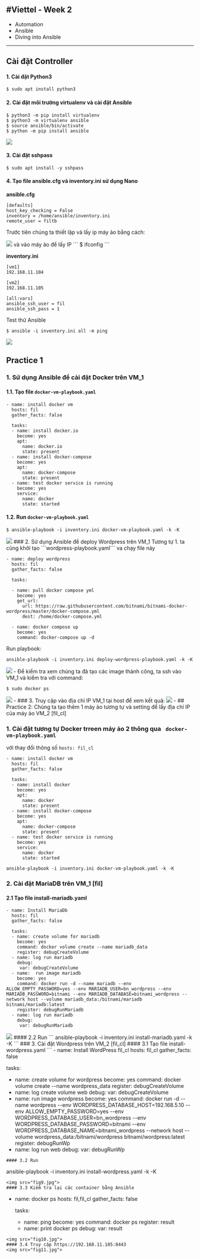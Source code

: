 #Viettel - Week 2
---
* Automation
* Ansible
* Diving into Ansible

---
## Cài đặt Controller
#### 1. Cài đặt Python3
```
$ sudo apt install python3
```
#### 2. Cài đặt môi trường virtualenv và cài đặt Ansible
```
$ python3 -m pip install virtualenv
$ python3 -m virtualenv ansible
$ source ansible/bin/activate
$ python -m pip install ansible
```
<img src="fig1.jpg">

#### 3. Cài đặt sshpass
```
$ sudo apt install -y sshpass
```

#### 4. Tạo file ansible.cfg và inventory.ini sử dụng Nano
**ansible.cfg**

```
[defaults]
host_key_checking = False
inventory = /home/ansible/inventory.ini
remote_user = filtb
```
Trước tiên chúng ta thiết lập và lấy ip máy ảo bằng cách:

<img src="fig2.jpg">
và vào máy ảo để lấy IP ``` $ ifconfig ```

**inventory.ini**

```
[vm1]
192.168.11.104

[vm2]
192.168.11.105

[all:vars]
ansible_ssh_user = fil
ansible_ssh_pass = 1
```
Test thử Ansible

```
$ ansible -i inventory.ini all -m ping
```
<img src="fig3.jpg">


## Practice 1
### 1. Sử dụng Ansible để cài đặt Docker trên VM_1
#### 1.1. Tạo file ```docker-vm-playbook.yaml```
```
- name: install docker vm
  hosts: fil
  gather_facts: false

  tasks:
  - name: install docker.io
    become: yes
    apt:
      name: docker.io
      state: present
  - name: install docker-compose
    become: yes
    apt:
      name: docker-compose
      state: present
  - name: test docker service is running
    become: yes
    service:
      name: docker
      state: started
```
#### 1.2. Run ```docker-vm-playbook.yaml``` 
```
$ ansible-playbook -i inventory.ini docker-vm-playbook.yaml -k -K
```
<img src="fig4.jpg">
### 2. Sử dụng Ansible để deploy Wordpress trên VM_1
Tương tự 1. ta cũng khởi tạo ```wordpress-playbook.yaml``` va chạy file này

```
- name: deploy wordpress
  hosts: fil
  gather_facts: false

  tasks:
  
  - name: pull docker compose yml
    become: yes
    get_url:
      url: https://raw.githubusercontent.com/bitnami/bitnami-docker-wordpress/master/docker-compose.yml
      dest: /home/docker-compose.yml
  
  - name: docker compose up
    become: yes
    command: docker-compose up -d
```
Run playbook:

```
ansible-playbook -i inventory.ini deploy-wordpress-playbook.yaml -k -K
```
<img src="fig5.jpg">
-
Để kiểm tra xem chúng ta đã tạo các image thành công, ta ssh vào VM_1 và kiểm tra với command:

```
$ sudo docker ps
```
<img src="fig6.jpg">
-
### 3. Truy cập vào địa chỉ IP VM_1 tại host để xem kết quả:
<img src="fig7.jpg">
-
## Practice 2: 
Chúng ta tạo thêm 1 máy ảo tương tự và setting để lấy địa chỉ IP của máy ảo VM_2 [fil_cl]

### 1. Cài đặt tương tự Docker trreen máy ảo 2 thông qua ``` docker-vm-playbook.yaml```
với thay đổi thông số ```hosts: fil_cl```

```
- name: install docker vm
  hosts: fil
  gather_facts: false

  tasks:
  - name: install docker
    become: yes
    apt:
      name: docker
      state: present
  - name: install docker-compose
    become: yes
    apt:
      name: docker-compose
      state: present
  - name: test docker service is running
    become: yes
    service:
      name: docker
      state: started
```

```
ansible-playbook -i inventory.ini docker-vm-playbook.yaml -k -K
```
### 2. Cài đặt MariaDB trên VM_1 [fil]
#### 2.1 Tạo file install-mariadb.yaml
```
- name: Install MariaDb
  hosts: fil
  gather_facts: false

  tasks:
  - name: create volume for mariadb
    become: yes
    command: docker volume create --name mariadb_data
    register: debugCreateVolume
  - name: log run mariadb
    debug:
     var: debugCreateVolume
  - name:  run image mariadb
    become: yes
    command: docker run -d --name mariadb --env ALLOW_EMPTY_PASSWORD=yes --env MARIADB_USER=bn_wordpress --env MARIADB_PASSWORD=bitnami --env MARIADB_DATABASE=bitnami_wordpress --network host --volume mariadb_data:/bitnami/mariadb bitnami/mariadb:latest    
    register: debugRunMariadb
  - name: log run mariadb
    debug:
     var: debugRunMariadb
```
<img src="fig8.jpg">
#### 2.2 Run
```
ansible-playbook -i inventory.ini install-mariadb.yaml -k -K
```
### 3. Cài đặt Wordpress trên VM_2 [fil_cl]
#### 3.1 Tạo file install-wordpress.yaml
```
- name: Install WordPress fil_cl
  hosts: fil_cl
  gather_facts: false

  tasks:
  - name: create volume for wordpress
    become: yes
    command: docker volume create --name wordpress_data
    register: debugCreateVolume
  - name: log create volume web
    debug:
     var: debugCreateVolume
  - name:  run image wordpress
    become: yes
    command:   docker run -d --name wordpress   --env WORDPRESS_DATABASE_HOST=192.168.5.10  --env ALLOW_EMPTY_PASSWORD=yes   --env WORDPRESS_DATABASE_USER=bn_wordpress   --env WORDPRESS_DATABASE_PASSWORD=bitnami   --env WORDPRESS_DATABASE_NAME=bitnami_wordpress   --network host   --volume wordpress_data:/bitnami/wordpress   bitnami/wordpress:latest   
    register: debugRunWp
  - name: log run web
    debug:
     var: debugRunWp
```
#### 3.2 Run
```
ansible-playbook -i inventory.ini install-wordpress.yaml -k -K
```
<img src="fig9.jpg">
#### 3.3 Kiểm tra lại các container bằng Ansible
```
- name: docker ps
  hosts: fil,fil_cl
  gather_facts: false

  tasks:
  - name: ping
    become: yes
    command: docker ps 
    register: result
  - name: print docker ps
    debug:
     var: result
```
<img src="fig10.jpg">
#### 3.4 Truy cập https://192.168.11.105:8443
<img src="fig11.jpg">
